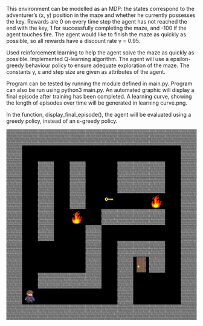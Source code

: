 This environment can be modelled as an MDP: the states 
correspond to the adventurer’s (x, y) position in the maze and
whether he currently possesses the key. Rewards are 0 on every time step
the agent has not reached the end with the key, 1 for successfully
completing the maze, and -100 if the agent touches fire. 
The agent would like to finish the maze as quickly as possible,
so all rewards have a discount rate γ = 0.95.

Used reinforcement learning to help the agent solve the maze as quickly as possible. 
Implemented  Q-learning algorithm. 
The agent will use a epsilon-greedy behaviour policy to ensure adequate exploration of the maze.
The constants γ, ε and step size are given as attributes of the agent. 

Program can be tested by running the module defined in main.py. Program can also be run using python3 main.py. 
An automated graphic will display a final episode after training has been completed. 
A learning curve, showing the length of episodes over time will be generated in learning curve.png.

In the function, display_final_episode(),  the agent will be evaluated using a greedy policy, instead of an ε-greedy policy.

![alt text](https://github.com/Hrithickchak/Markov-decision-process-Model/blob/main/maze.png?raw=true)




